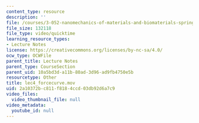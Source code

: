 ```yaml
---
content_type: resource
description: ''
file: /courses/3-052-nanomechanics-of-materials-and-biomaterials-spring-2007/2a10372bc811f8184ccd03db92d6a7c9_lec4_forcecurve.mov
file_size: 132118
file_type: video/quicktime
learning_resource_types:
- Lecture Notes
license: https://creativecommons.org/licenses/by-nc-sa/4.0/
ocw_type: OCWFile
parent_title: Lecture Notes
parent_type: CourseSection
parent_uid: 10a5bd3d-a11b-80ad-3d96-ad9fb4750e5b
resourcetype: Other
title: lec4_forcecurve.mov
uid: 2a10372b-c811-f818-4ccd-03db92d6a7c9
video_files:
  video_thumbnail_file: null
video_metadata:
  youtube_id: null
---
```

